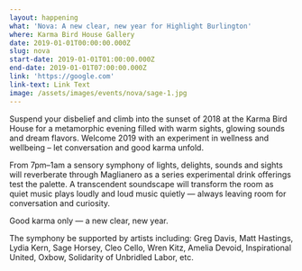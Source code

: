 ```yaml
---
layout: happening
what: 'Nova: A new clear, new year for Highlight Burlington'
where: Karma Bird House Gallery
date: 2019-01-01T00:00:00.000Z
slug: nova
start-date: 2019-01-01T01:00:00.000Z
end-date: 2019-01-01T07:00:00.000Z
link: 'https://google.com'
link-text: Link Text
image: /assets/images/events/nova/sage-1.jpg
---
```


Suspend your disbelief and climb into the sunset of 2018 at the Karma Bird House for a metamorphic evening filled with warm sights, glowing sounds and dream flavors. Welcome 2019 with an experiment in wellness and wellbeing – let conversation and good karma unfold.

From 7pm–1am a sensory symphony of lights, delights, sounds and sights will reverberate through Maglianero as a series experimental drink offerings test the palette. A transcendent soundscape will transform the room as quiet music plays loudly and loud music quietly — always leaving room for conversation and curiosity.

Good karma only — a new clear, new year.

The symphony be supported by artists including: Greg Davis, Matt Hastings, Lydia Kern, Sage Horsey, Cleo Cello, Wren Kitz, Amelia Devoid, Inspirational United, Oxbow, Solidarity of Unbridled Labor, etc.



